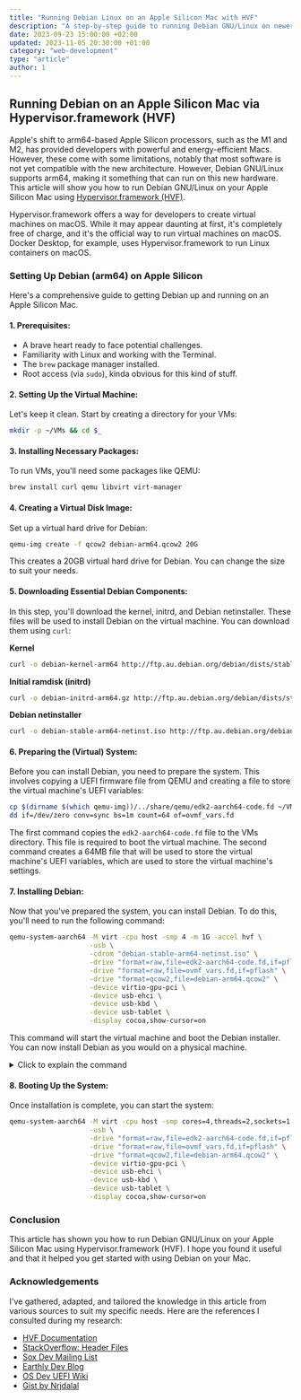 ```yaml
---
title: "Running Debian Linux on an Apple Silicon Mac with HVF"
description: "A step-by-step guide to running Debian GNU/Linux on newer Macs using the Hypervisor.framework (HVF)."
date: 2023-09-23 15:00:00 +02:00
updated: 2023-11-05 20:30:00 +01:00
category: "web-development"
type: "article"
author: 1
---
```


## Running Debian on an Apple Silicon Mac via Hypervisor.framework (HVF)

Apple's shift to arm64-based Apple Silicon processors, such as the M1 and M2, has provided developers with powerful and energy-efficient Macs. However, these come with some limitations, notably that most software is not yet compatible with the new architecture. However, Debian GNU/Linux supports arm64, making it something that can run on this new hardware. This article will show you how to run Debian GNU/Linux on your Apple Silicon Mac using [Hypervisor.framework (HVF)](https://developer.apple.com/documentation/hypervisor).

Hypervisor.framework offers a way for developers to create virtual machines on macOS. While it may appear daunting at first, it's completely free of charge, and it's the official way to run virtual machines on macOS. Docker Desktop, for example, uses Hypervisor.framework to run Linux containers on macOS.

### Setting Up Debian (arm64) on Apple Silicon

Here's a comprehensive guide to getting Debian up and running on an Apple Silicon Mac.

#### 1. Prerequisites:
- A brave heart ready to face potential challenges.
- Familiarity with Linux and working with the Terminal.
- The `brew` package manager installed.
- Root access (via `sudo`), kinda obvious for this kind of stuff.

#### 2. Setting Up the Virtual Machine:

Let's keep it clean. Start by creating a directory for your VMs:

```sh
mkdir -p ~/VMs && cd $_
```

#### 3. Installing Necessary Packages:
To run VMs, you'll need some packages like QEMU:

```sh
brew install curl qemu libvirt virt-manager
```

#### 4. Creating a Virtual Disk Image:

Set up a virtual hard drive for Debian:
```sh
qemu-img create -f qcow2 debian-arm64.qcow2 20G
```

This creates a 20GB virtual hard drive for Debian. You can change the size to suit your needs.

#### 5. Downloading Essential Debian Components:

In this step, you'll download the kernel, initrd, and Debian netinstaller. These files will be used to install Debian on the virtual machine. You can download them using `curl`:

**Kernel**

```sh
curl -o debian-kernel-arm64 http://ftp.au.debian.org/debian/dists/stable/main/installer-arm64/current/images/netboot/debian-installer/arm64/linux
```

**Initial ramdisk (initrd)**

```sh
curl -o debian-initrd-arm64.gz http://ftp.au.debian.org/debian/dists/stable/main/installer-arm64/current/images/netboot/debian-installer/arm64/initrd.gz
```

**Debian netinstaller**

```sh
curl -o debian-stable-arm64-netinst.iso http://ftp.au.debian.org/debian/dists/stable/main/installer-arm64/current/images/netboot/mini.iso
```

#### 6. Preparing the (Virtual) System:

Before you can install Debian, you need to prepare the system. This involves copying a UEFI firmware file from QEMU and creating a file to store the virtual machine's UEFI variables:

```sh
cp $(dirname $(which qemu-img))/../share/qemu/edk2-aarch64-code.fd ~/VMs/
dd if=/dev/zero conv=sync bs=1m count=64 of=ovmf_vars.fd
```

The first command copies the `edk2-aarch64-code.fd` file to the VMs directory. This file is required to boot the virtual machine. The second command creates a 64MB file that will be used to store the virtual machine's UEFI variables, which are used to store the virtual machine's settings.

#### 7. Installing Debian:

Now that you've prepared the system, you can install Debian. To do this, you'll need to run the following command:

```sh
qemu-system-aarch64 -M virt -cpu host -smp 4 -m 1G -accel hvf \
                    -usb \
                    -cdrom "debian-stable-arm64-netinst.iso" \
                    -drive "format=raw,file=edk2-aarch64-code.fd,if=pflash,readonly=on" \
                    -drive "format=raw,file=ovmf_vars.fd,if=pflash" \
                    -drive "format=qcow2,file=debian-arm64.qcow2" \
                    -device virtio-gpu-pci \
                    -device usb-ehci \
                    -device usb-kbd \
                    -device usb-tablet \
                    -display cocoa,show-cursor=on
```

This command will start the virtual machine and boot the Debian installer. You can now install Debian as you would on a physical machine.

<details>
  <summary>Click to explain the command</summary>

  - `-M virt` tells QEMU to emulate a virtual machine.
  - `-cpu host` tells QEMU to use the CPU of the host machine. In this case, the host machine is a Mac with Apple Silicon (arm64), so the virtual machine will use the CPU directly, without emulation. This allows the virtual machine run on full speed.
  - `-smp 4` tells QEMU to use 4 CPU cores. You can change this to suit your needs, but keep in mind that Macs with Apple Silicon have a varying number of CPU cores, which are also split into performance and efficiency cores.
  - `-m 1G` tells QEMU to use 1GB of RAM. You can change this to suit your needs.
  - `-accel hvf` tells QEMU to use Hypervisor.framework (HVF) to accelerate the virtual machine.
  - `-usb` tells QEMU to emulate a USB controller.
  - `-cdrom "debian-stable-arm64-netinst.iso"` tells QEMU to use the Debian netinstaller as the virtual machine's CD-ROM drive.
  - `-drive "format=raw,file=edk2-aarch64-code.fd,if=pflash,readonly=on"` tells QEMU to use the `edk2-aarch64-code.fd` file as the virtual machine's UEFI firmware. This file is required to boot the virtual machine.
  - `-drive "format=raw,file=ovmf_vars.fd,if=pflash"` tells QEMU to use the `ovmf_vars.fd` file as the virtual machine's UEFI variables. This file is required to store the virtual machine's settings.
  - `-drive "format=qcow2,file=debian-arm64.qcow2"` tells QEMU to use the `debian-arm64.qcow2` file as the virtual machine's hard drive.
  - `-device virtio-gpu-pci` tells QEMU to emulate a graphics card.
  - `-device usb-ehci` tells QEMU to emulate a USB controller.
  - `-device usb-kbd` tells QEMU to emulate a USB keyboard.
  - `-device usb-tablet` tells QEMU to emulate a USB tablet.
  - `-display cocoa,show-cursor=on` tells QEMU to use the Cocoa display backend and show the cursor.

</details>

#### 8. **Booting Up the System**:

Once installation is complete, you can start the system:

```sh
qemu-system-aarch64 -M virt -cpu host -smp cores=4,threads=2,sockets=1 -m 1G -accel hvf \
                    -usb \
                    -drive "format=raw,file=edk2-aarch64-code.fd,if=pflash,readonly=on" \
                    -drive "format=raw,file=ovmf_vars.fd,if=pflash" \
                    -drive "format=qcow2,file=debian-arm64.qcow2" \
                    -device virtio-gpu-pci \
                    -device usb-ehci \
                    -device usb-kbd \
                    -device usb-tablet \
                    -display cocoa,show-cursor=on
```

### Conclusion

This article has shown you how to run Debian GNU/Linux on your Apple Silicon Mac using Hypervisor.framework (HVF). I hope you found it useful and that it helped you get started with using Debian on your Mac.

### Acknowledgements

I've gathered, adapted, and tailored the knowledge in this article from various sources to suit my specific needs. Here are the references I consulted during my research:

- [HVF Documentation](https://developer.apple.com/documentation/hypervisor)
- [StackOverflow: Header Files](https://stackoverflow.com/questions/43332877/does-autoconf-discover-header-files-present-on-system)
- [Sox Dev Mailing List](https://public-inbox.org/sox-devel/yw1xwo1snpza.fsf@mansr.com/T/)
- [Earthly Dev Blog](https://earthly.dev/blog/make-flags/)
- [OS Dev UEFI Wiki](https://wiki.osdev.org/UEFI)
- [Gist by Nrjdalal](https://gist.github.com/nrjdalal/e70249bb5d2e9d844cc203fd11f74c55)